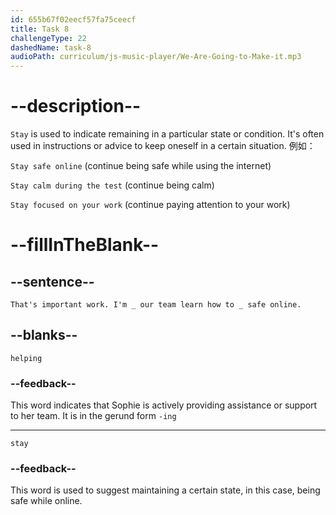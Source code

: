 ```yaml
---
id: 655b67f02eecf57fa75ceecf
title: Task 8
challengeType: 22
dashedName: task-8
audioPath: curriculum/js-music-player/We-Are-Going-to-Make-it.mp3
---
```


<!--
AUDIO REFERENCE:
Sophie: That's important work. I'm helping our team learn how to stay safe online.
-->

# --description--

`Stay` is used to indicate remaining in a particular state or condition. It's often used in instructions or advice to keep oneself in a certain situation. 例如：

`Stay safe online` (continue being safe while using the internet)

`Stay calm during the test` (continue being calm)

`Stay focused on your work` (continue paying attention to your work)


# --fillInTheBlank--

## --sentence--

`That's important work. I'm _ our team learn how to _ safe online.`

## --blanks--

`helping`

### --feedback--

This word indicates that Sophie is actively providing assistance or support to her team. It is in the gerund form `-ing`

---

`stay`

### --feedback--

This word is used to suggest maintaining a certain state, in this case, being safe while online.
